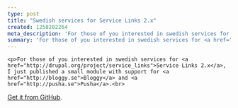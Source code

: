 ```yaml
---
type: post
title: "Swedish services for Service Links 2.x"
created: 1258202264
meta_description: 'For those of you interested in swedish services for Service Links 2.x, I just published a small module with support for Bloggy and Pusha.'
summary: 'For those of you interested in swedish services for <a href="http://drupal.org/project/service_links">Service Links 2.x</a>, I just published a small module with support for <a href="http://bloggy.se">Bloggy</a> and <a href="http://pusha.se">Pusha</a>.'
---
```


    <p>For those of you interested in swedish services for <a href="http://drupal.org/project/service_links">Service Links 2.x</a>, I just published a small module with support for <a href="http://bloggy.se">Bloggy</a> and <a href="http://pusha.se">Pusha</a>.<br>
<a href="http://github.com/persand/drupal-service-links-swedish-services">Get it from GitHub</a>.</p>

